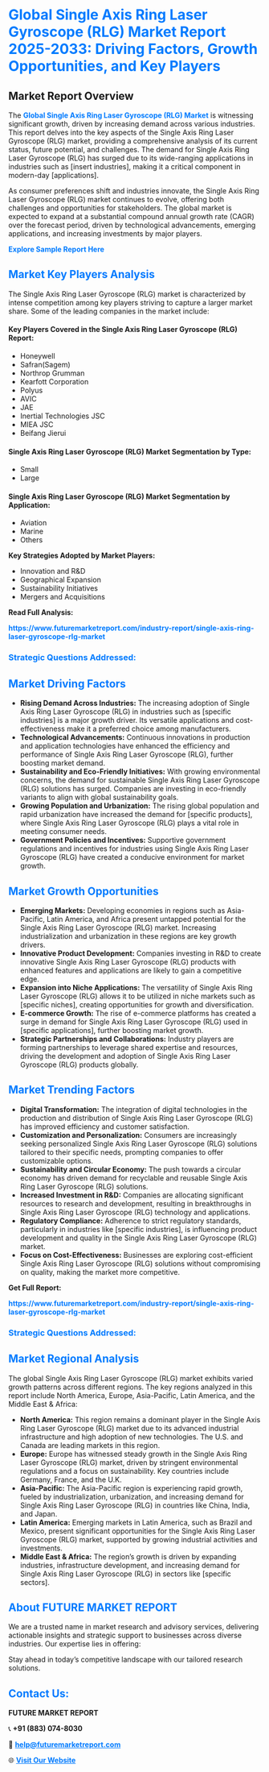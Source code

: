 <h1 style="color: #007BFF;">Global Single Axis Ring Laser Gyroscope (RLG) Market Report 2025-2033: Driving Factors, Growth Opportunities, and Key Players</h1>

<section id="overview">
<h2>Market Report Overview</h2>
<p>The <a href="https://www.futuremarketreport.com/industry-report/single-axis-ring-laser-gyroscope-rlg-market" style="color: #007BFF; text-decoration: none;"><strong>Global Single Axis Ring Laser Gyroscope (RLG) Market</strong></a> is witnessing significant growth, driven by increasing demand across various industries. This report delves into the key aspects of the Single Axis Ring Laser Gyroscope (RLG) market, providing a comprehensive analysis of its current status, future potential, and challenges. The demand for Single Axis Ring Laser Gyroscope (RLG) has surged due to its wide-ranging applications in industries such as [insert industries], making it a critical component in modern-day [applications].</p>
<p>As consumer preferences shift and industries innovate, the Single Axis Ring Laser Gyroscope (RLG) market continues to evolve, offering both challenges and opportunities for stakeholders. The global market is expected to expand at a substantial compound annual growth rate (CAGR) over the forecast period, driven by technological advancements, emerging applications, and increasing investments by major players.</p>
</section>

<section id="overview">
<p><a href="https://www.futuremarketreport.com/request-sample/reportId=40675" style="color: #007BFF; text-decoration: none;"><strong>Explore Sample Report Here</strong></a></p>
</section>

<section id="key-players">
<h2 style="color: #007BFF;">Market Key Players Analysis</h2>
<p>The Single Axis Ring Laser Gyroscope (RLG) market is characterized by intense competition among key players striving to capture a larger market share. Some of the leading companies in the market include:</p>
<h4>Key Players Covered in the Single Axis Ring Laser Gyroscope (RLG) Report:</h4>
<ul><li>Honeywell</li><li>Safran(Sagem)</li><li>Northrop Grumman</li><li>Kearfott Corporation</li><li>Polyus</li><li>AVIC</li><li>JAE</li><li>Inertial Technologies JSC</li><li>MIEA JSC</li><li>Beifang Jierui</li></ul>
<h4>Single Axis Ring Laser Gyroscope (RLG) Market Segmentation by Type:</h4>
<ul><li>Small</li><li>Large</li></ul>

<h4>Single Axis Ring Laser Gyroscope (RLG) Market Segmentation by Application:</h4>
<ul><li>Aviation</li><li>Marine</li><li>Others</li></ul>
<p><strong>Key Strategies Adopted by Market Players:</strong></p>
<ul>
<li>Innovation and R&D</li>
<li>Geographical Expansion</li>
<li>Sustainability Initiatives</li>
<li>Mergers and Acquisitions</li>
</ul>
</section>

<section>
<p><strong>Read Full Analysis: </strong></p><a href="https://www.futuremarketreport.com/industry-report/single-axis-ring-laser-gyroscope-rlg-market" style="color: #007BFF; text-decoration: none;"><strong>https://www.futuremarketreport.com/industry-report/single-axis-ring-laser-gyroscope-rlg-market</strong></a>
<h3 style="color: #007BFF;">Strategic Questions Addressed:</h3>
</section>

<section id="driving-factors">
<h2 style="color: #007BFF;">Market Driving Factors</h2>
<ul>
<li><strong>Rising Demand Across Industries:</strong> The increasing adoption of Single Axis Ring Laser Gyroscope (RLG) in industries such as [specific industries] is a major growth driver. Its versatile applications and cost-effectiveness make it a preferred choice among manufacturers.</li>
<li><strong>Technological Advancements:</strong> Continuous innovations in production and application technologies have enhanced the efficiency and performance of Single Axis Ring Laser Gyroscope (RLG), further boosting market demand.</li>
<li><strong>Sustainability and Eco-Friendly Initiatives:</strong> With growing environmental concerns, the demand for sustainable Single Axis Ring Laser Gyroscope (RLG) solutions has surged. Companies are investing in eco-friendly variants to align with global sustainability goals.</li>
<li><strong>Growing Population and Urbanization:</strong> The rising global population and rapid urbanization have increased the demand for [specific products], where Single Axis Ring Laser Gyroscope (RLG) plays a vital role in meeting consumer needs.</li>
<li><strong>Government Policies and Incentives:</strong> Supportive government regulations and incentives for industries using Single Axis Ring Laser Gyroscope (RLG) have created a conducive environment for market growth.</li>
</ul>
</section>

<section id="growth-opportunities">
<h2 style="color: #007BFF;">Market Growth Opportunities</h2>
<ul>
<li><strong>Emerging Markets:</strong> Developing economies in regions such as Asia-Pacific, Latin America, and Africa present untapped potential for the Single Axis Ring Laser Gyroscope (RLG) market. Increasing industrialization and urbanization in these regions are key growth drivers.</li>
<li><strong>Innovative Product Development:</strong> Companies investing in R&D to create innovative Single Axis Ring Laser Gyroscope (RLG) products with enhanced features and applications are likely to gain a competitive edge.</li>
<li><strong>Expansion into Niche Applications:</strong> The versatility of Single Axis Ring Laser Gyroscope (RLG) allows it to be utilized in niche markets such as [specific niches], creating opportunities for growth and diversification.</li>
<li><strong>E-commerce Growth:</strong> The rise of e-commerce platforms has created a surge in demand for Single Axis Ring Laser Gyroscope (RLG) used in [specific applications], further boosting market growth.</li>
<li><strong>Strategic Partnerships and Collaborations:</strong> Industry players are forming partnerships to leverage shared expertise and resources, driving the development and adoption of Single Axis Ring Laser Gyroscope (RLG) products globally.</li>
</ul>
</section>

<section id="trending-factors">
<h2 style="color: #007BFF;">Market Trending Factors</h2>
<ul>
<li><strong>Digital Transformation:</strong> The integration of digital technologies in the production and distribution of Single Axis Ring Laser Gyroscope (RLG) has improved efficiency and customer satisfaction.</li>
<li><strong>Customization and Personalization:</strong> Consumers are increasingly seeking personalized Single Axis Ring Laser Gyroscope (RLG) solutions tailored to their specific needs, prompting companies to offer customizable options.</li>
<li><strong>Sustainability and Circular Economy:</strong> The push towards a circular economy has driven demand for recyclable and reusable Single Axis Ring Laser Gyroscope (RLG) solutions.</li>
<li><strong>Increased Investment in R&D:</strong> Companies are allocating significant resources to research and development, resulting in breakthroughs in Single Axis Ring Laser Gyroscope (RLG) technology and applications.</li>
<li><strong>Regulatory Compliance:</strong> Adherence to strict regulatory standards, particularly in industries like [specific industries], is influencing product development and quality in the Single Axis Ring Laser Gyroscope (RLG) market.</li>
<li><strong>Focus on Cost-Effectiveness:</strong> Businesses are exploring cost-efficient Single Axis Ring Laser Gyroscope (RLG) solutions without compromising on quality, making the market more competitive.</li>
</ul>
</section>

<section>
<p><strong>Get Full Report: </strong></p><a href="https://www.futuremarketreport.com/industry-report/single-axis-ring-laser-gyroscope-rlg-market" style="color: #007BFF; text-decoration: none;"><strong>https://www.futuremarketreport.com/industry-report/single-axis-ring-laser-gyroscope-rlg-market</strong></a>
<h3 style="color: #007BFF;">Strategic Questions Addressed:</h3>
</section>


<section id="regional-analysis">
<h2 style="color: #007BFF;">Market Regional Analysis</h2>
<p>The global Single Axis Ring Laser Gyroscope (RLG) market exhibits varied growth patterns across different regions. The key regions analyzed in this report include North America, Europe, Asia-Pacific, Latin America, and the Middle East & Africa:</p>
<ul>
<li><strong>North America:</strong> This region remains a dominant player in the Single Axis Ring Laser Gyroscope (RLG) market due to its advanced industrial infrastructure and high adoption of new technologies. The U.S. and Canada are leading markets in this region.</li>
<li><strong>Europe:</strong> Europe has witnessed steady growth in the Single Axis Ring Laser Gyroscope (RLG) market, driven by stringent environmental regulations and a focus on sustainability. Key countries include Germany, France, and the U.K.</li>
<li><strong>Asia-Pacific:</strong> The Asia-Pacific region is experiencing rapid growth, fueled by industrialization, urbanization, and increasing demand for Single Axis Ring Laser Gyroscope (RLG) in countries like China, India, and Japan.</li>
<li><strong>Latin America:</strong> Emerging markets in Latin America, such as Brazil and Mexico, present significant opportunities for the Single Axis Ring Laser Gyroscope (RLG) market, supported by growing industrial activities and investments.</li>
<li><strong>Middle East & Africa:</strong> The region’s growth is driven by expanding industries, infrastructure development, and increasing demand for Single Axis Ring Laser Gyroscope (RLG) in sectors like [specific sectors].</li>
</ul>
</section>

<footer>
<h2 style="color: #007BFF;">About FUTURE MARKET REPORT</h2>
<p>We are a trusted name in market research and advisory services, delivering actionable insights and strategic support to businesses across diverse industries. Our expertise lies in offering:</p>

<p>Stay ahead in today’s competitive landscape with our tailored research solutions.</p>

<h2 style="color: #007BFF;">Contact Us:</h2>
<p><strong>FUTURE MARKET REPORT</strong></p>
<p>📞 <strong>+91 (883) 074-8030</strong></p>
<p>📧 <strong><a href="mailto:help@futuremarketreport.com" style="color: #007BFF;">help@futuremarketreport.com</a></strong></p>
<p>🌐 <strong><a href="https://www.futuremarketreport.com/" style="color: #007BFF;">Visit Our Website</a></strong></p>
</footer>